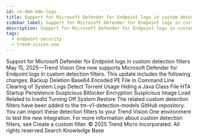 ```yaml
---
id: rn-dmm-mde-logs
title: Support for Microsoft Defender for Endpoint logs in custom detection filters
sidebar_label: Support for Microsoft Defender for Endpoint logs in custom detection filters
description: Support for Microsoft Defender for Endpoint logs in custom detection filters
tags:
  - endpoint-security
  - trend-vision-one
---
```


 Support for Microsoft Defender for Endpoint logs in custom detection filters May 15, 2025—Trend Vision One now supports Microsoft Defender for Endpoint logs in custom detection filters. This update includes the following changes: Backup Deletion Base64 Encoded PE File in Command Line Clearing of System Logs Detect Torrent Usage Hiding a Java Class File HTA Startup Persistence Suspicious Bitlocker Encryption Suspicious Image Load Related to IcedId Turning Off System Restore The related custom detection filters have been added to the tm-v1-detection-models GitHub repository. You can import these detection filters to your Trend Vision One environment to test the new integration. For more information about custom detection filters, see Create a custom filter. © 2025 Trend Micro Incorporated. All rights reserved.Search Knowledge Base